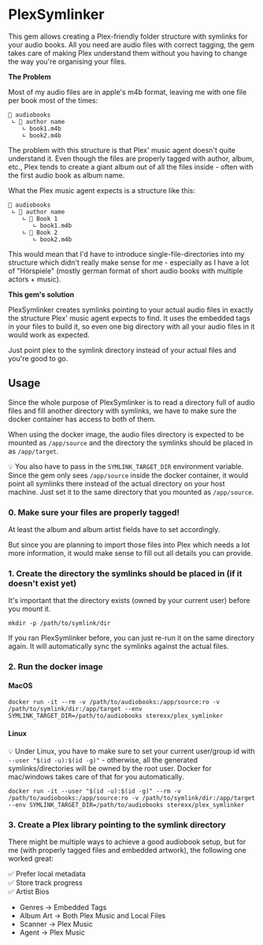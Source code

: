 # PlexSymlinker

This gem allows creating a Plex-friendly folder structure with symlinks for your audio books.
All you need are audio files with correct tagging, the gem takes care of making Plex understand them without you having to change the way you're organising your files.

**The Problem**

Most of my audio files are in apple's m4b format, leaving me with one file per book most of the times:

    📁 audiobooks
     ∟ 📁 author name
        ∟ book1.m4b
        ∟ book2.m4b

The problem with this structure is that Plex' music agent doesn't quite understand it.
Even though the files are properly tagged with author, album, etc., Plex tends to create a giant album out of all the files inside - often with the first audio book as album name.

What the Plex music agent expects is a structure like this:

    📁 audiobooks
     ∟ 📁 author name
        ∟ 📁 Book 1
           ∟ book1.m4b
        ∟ 📁 Book 2
           ∟ book2.m4b

This would mean that I'd have to introduce single-file-directories into my structure which didn't really make sense for me - especially as I have a lot of "Hörspiele" (mostly german format of short audio books with multiple actors + music).

**This gem's solution**

PlexSymlinker creates symlinks pointing to your actual audio files in exactly the 
structure Plex' music agent expects to find. It uses the embedded tags in your files to build it, 
so even one big directory with all your audio files in it would work as expected.

Just point plex to the symlink directory instead of your actual files and you're good to go.

## Usage

Since the whole purpose of PlexSymlinker is to read a directory full of audio files and 
fill another directory with symlinks, we have to make sure the docker container has access to both of them.

When using the docker image, the audio files directory is expected to be mounted
as `/app/source` and the directory the symlinks should be placed in as `/app/target`.

💡 You also have to pass in the `SYMLINK_TARGET_DIR` environment variable. 
Since the gem only sees `/app/source` inside the docker container, 
it would point all symlinks there instead of the actual directory on your host machine. 
Just set it to the same directory that you mounted as `/app/source`.

### 0. Make sure your files are properly tagged!

At least the album and album artist fields have to set accordingly.

But since you are planning to import those files into Plex which needs a lot more information, 
it would make sense to fill out all details you can provide.

### 1. Create the directory the symlinks should be placed in (if it doesn't exist yet)

It's important that the directory exists (owned by your current user) before you mount it.

    mkdir -p /path/to/symlink/dir

If you ran PlexSymlinker before, you can just re-run it on the same directory again. 
It will automatically sync the symlinks against the actual files.

### 2. Run the docker image

#### MacOS

    docker run -it --rm -v /path/to/audiobooks:/app/source:ro -v /path/to/symlink/dir:/app/target --env SYMLINK_TARGET_DIR=/path/to/audiobooks sterexx/plex_symlinker

#### Linux

💡 Under Linux, you have to make sure to set your current user/group id 
with `--user "$(id -u):$(id -g)"` - otherwise, all the generated symlinks/directories 
will be owned by the root user. Docker for mac/windows takes care of that for you automatically.

    docker run -it --user "$(id -u):$(id -g)" --rm -v /path/to/audiobooks:/app/source:ro -v /path/to/symlink/dir:/app/target --env SYMLINK_TARGET_DIR=/path/to/audiobooks sterexx/plex_symlinker

### 3. Create a Plex library pointing to the symlink directory


There might be multiple ways to achieve a good audiobook setup, but for me (with properly tagged files and embedded artwork), the following one worked great:

✅ Prefer local metadata  
✅ Store track progress  
✅ Artist Bios  
- Genres -> Embedded Tags
- Album Art -> Both Plex Music and Local Files
- Scanner -> Plex Music
- Agent -> Plex Music

